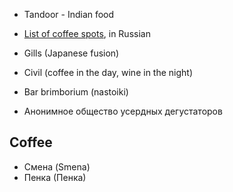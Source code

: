 * Tandoor - Indian food
* [List of coffee spots](http://authenticityfirst.ru/coffee-spots-peterburg/), in Russian

* Gills (Japanese fusion)

* Civil (coffee in the day, wine in the night)

* Bar brimborium (nastoiki)

* Анонимное общество усердных дегустаторов

## Coffee

* Смена (Smena)
* Пенка (Пенка)
